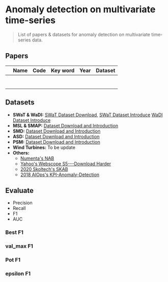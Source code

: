 # Anomaly detection on multivariate time-series

> List of papers & datasets for anomaly detection on multivariate time-series data.

## Papers
|   | Name | Code | Key word | Year  | Dataset |
|---|------|------|----------|-------|---------|
|   |      |      |          |       |         |
|   |      |      |          |       |         |
|   |      |      |          |       |         |
|   |      |      |          |       |         |
|   |      |      |          |       |         |
|   |      |      |          |       |         |
|   |      |      |          |       |         |

## Datasets
- **SWaT & WaDI:** [SWaT Dataset Download](https://itrust.sutd.edu.sg/itrust-labs_datasets/), [SWaT Dataset Introduce](https://itrust.sutd.edu.sg/itrust-labs-home/itrust-labs_swat/) [WaDI Dataset Introduce](https://itrust.sutd.edu.sg/itrust-labs-home/itrust-labs_wadi/)
- **MSL & SMAP:** [Dataset Download and Introduction](https://github.com/khundman/telemanom)
- **SMD:** [Dataset Download and Introduction](https://github.com/NetManAIOps/OmniAnomaly)
- **ASD:** [Dataset Download and Introduction](https://github.com/zhhlee/InterFusion/tree/main/data)
- **PSM:** [Dataset Download and Introduction](https://github.com/eBay/RANSynCoders/tree/main/data)
- **Wind Turbines:** To be update
- **Others:**
  - [Numenta's NAB](https://github.com/numenta/NAB)
  - [Yahoo's Webscope S5---Download Harder](https://webscope.sandbox.yahoo.com/catalog.php?datatype=s&did=70)
  - [2020 Skoltech's SKAB](https://github.com/waico/SkAB)
  - [2018 AIOps's KPI-Anomaly-Detection](https://github.com/NetManAIOps/KPI-Anomaly-Detection)
## Evaluate
- Precision
- Recall
- F1
- AUC
### Best F1
### val_max F1
### Pot F1
### epsilon F1

